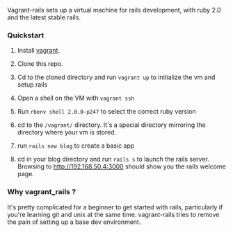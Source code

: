Vagrant-rails sets up a virtual machine for rails development, with ruby 2.0 and the latest stable rails.

### Quickstart

1. Install [vagrant](http://www.vagrantup.com/).

2. Clone this repo.

3. Cd to the cloned directory and run `vagrant up` to initialize the vm and setup rails

4. Open a shell on the VM with `vagrant ssh`

5. Run `rbenv shell 2.0.0-p247` to select the correct ruby version

6. cd to the `/vagrant/` directory. It's a special directory mirroring the directory where your vm is stored.

7. run `rails new blog` to create a basic app

8. cd in your blog directory and run `rails s` to launch the rails server. Browsing to http://192.168.50.4:3000 should show you the rails welcome page.
    
### Why vagrant\_rails ?

It's pretty complicated for a beginner to get started with rails, particularly if you're learning git and unix at the same time. vagrant-rails tries to remove the pain of setting up a base dev environment. 
